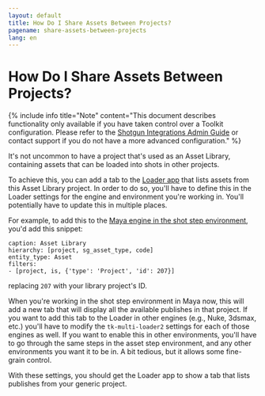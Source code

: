```yaml
---
layout: default
title: How Do I Share Assets Between Projects?
pagename: share-assets-between-projects
lang: en
---
```


# How Do I Share Assets Between Projects?

{% include info title="Note" content="This document describes functionality only available if you have taken control over a Toolkit configuration. Please refer to the [Shotgun Integrations Admin Guide](https://support.shotgunsoftware.com/hc/en-us/articles/115000067493) or contact support if you do not have a more advanced configuration." %}

It's not uncommon to have a project that's used as an Asset Library, containing assets that can be loaded into shots in other projects.

To achieve this, you can add a tab to the [Loader app](https://support.shotgunsoftware.com/hc/en-us/articles/219033078) that lists assets from this Asset Library project. In order to do so, you'll have to define this in the Loader settings for the engine and environment you're working in. You'll potentially have to update this in multiple places.

For example, to add this to the [Maya engine in the shot step environment](https://github.com/shotgunsoftware/tk-config-default/blob/v0.15.11/env/shot_step.yml#L515), you'd add this snippet:

    caption: Asset Library
    hierarchy: [project, sg_asset_type, code]
    entity_type: Asset
    filters:
    - [project, is, {'type': 'Project', 'id': 207}]

replacing `207` with your library project's ID.

When you're working in the shot step environment in Maya now, this will add a new tab that will display all the available publishes in that project. If you want to add this tab to the Loader in other engines (e.g., Nuke, 3dsmax, etc.) you'll have to modify the `tk-multi-loader2` settings for each of those engines as well. If you want to enable this in other environments, you'll have to go through the same steps in the asset step environment, and any other environments you want it to be in. A bit tedious, but it allows some fine-grain control.

With these settings, you should get the Loader app to show a tab that lists publishes from your generic project.